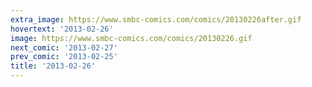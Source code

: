 ```yaml
---
extra_image: https://www.smbc-comics.com/comics/20130226after.gif
hovertext: '2013-02-26'
image: https://www.smbc-comics.com/comics/20130226.gif
next_comic: '2013-02-27'
prev_comic: '2013-02-25'
title: '2013-02-26'
---
```


